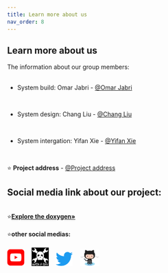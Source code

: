 ```yaml
---
title: Learn more about us
nav_order: 8
---
```


## Learn more about us

The information about our group members:
<br><br>

* System build: Omar Jabri - [@Omar Jabri](https://github.com/OmarJabri7)
<br />

* System design: Chang Liu - [@Chang Liu](https://github.com/Cliu1993)
<br />

* System intergation: Yifan Xie - [@Yifan Xie](https://github.com/Yifan-Xie)
<br />

⭐️ **Project address** - [@Project address](https://github.com/OmarJabri7/Cycle_Buddy)

## Social media link about our project:
<br>
⭐️<a href="https://omarjabri7.github.io/Cycle_Buddy/"><strong>Explore the doxygen»</strong></a>  
    <br><br>
⭐️<strong>other social medias:<strong>
    <br><br>
    <a href="https://www.youtube.com/channel/UC4mHw6LXU8YYIvdZxgI5Btw"><img src="images/Youtube_logo.png" width="40"></a>&nbsp;&nbsp;&nbsp;&nbsp;
    <a href="https://hackaday.io/project/179217-cycle-buddy"><img src="images/hackaday.png" width="40"></a>&nbsp;&nbsp;&nbsp;&nbsp;
    <a href="https://twitter.com/buddy_cycle"><img src="images/Twitter_logo.png" width="40"></a>&nbsp;&nbsp;&nbsp;&nbsp;
    <a href="https://github.com/OmarJabri7/Cycle_Buddy"><img src="images/Octocat.png" width="45"></a>&nbsp;&nbsp;&nbsp;&nbsp;
    <br />


     
  
